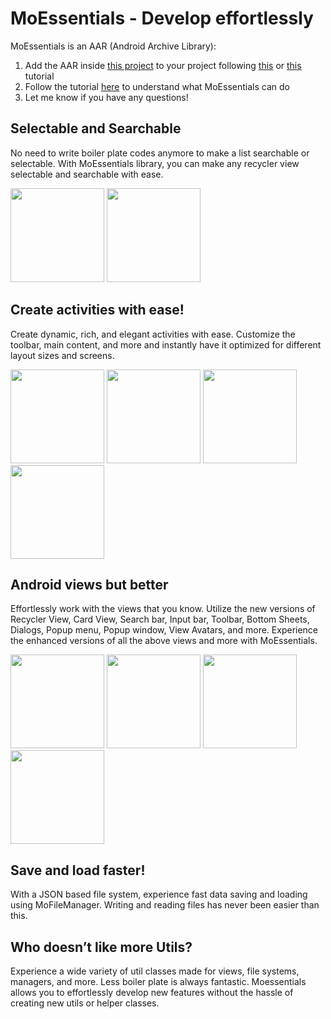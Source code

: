 # MoEssentials - Develop effortlessly

MoEssentials is an AAR (Android Archive Library):
1. Add the AAR inside [this project](https://github.com/mohyghb/MoEssentials/blob/master/MoEssentials-release/MoEssentials-release.aar) to your project following [this](https://medium.com/@notestomyself/how-to-include-external-aar-file-using-gradle-6604b378e808) or [this](https://stackoverflow.com/questions/16682847/how-to-manually-include-external-aar-package-using-new-gradle-android-build-syst) tutorial
2. Follow the tutorial [here](https://github.com/mohyghb/Motodo) to understand what MoEssentials can do
3. Let me know if you have any questions!

## Selectable and Searchable
No need to write boiler plate codes anymore to make a list searchable or selectable. With MoEssentials library, you can make any recycler view selectable and searchable with ease.

<img src="https://user-images.githubusercontent.com/37986616/123024913-b2972a00-d38e-11eb-92c9-e56552c7b6f3.jpg" width="150">  <img src="https://user-images.githubusercontent.com/37986616/123025090-f25e1180-d38e-11eb-9cbf-502579374ad8.jpg" width="150">

## Create activities with ease!
Create dynamic, rich, and elegant activities with ease. Customize the toolbar, main content, and more and instantly have it optimized for different layout sizes and screens.

<img src="https://user-images.githubusercontent.com/37986616/123025265-36e9ad00-d38f-11eb-9c6f-a1fee351d5f6.jpg" width="150">  <img src="https://user-images.githubusercontent.com/37986616/123025364-63052e00-d38f-11eb-8f49-add0c9df785a.jpg" width="150">
<img src="https://user-images.githubusercontent.com/37986616/123025409-70bab380-d38f-11eb-976d-a93c32f345ee.jpg" width="150">
<img src="https://user-images.githubusercontent.com/37986616/123025448-7b754880-d38f-11eb-8630-b7c65a84cb3b.jpg" width="150">

## Android views but better
Effortlessly work with the views that you know. Utilize the new versions of Recycler View, Card View, Search bar, Input bar, Toolbar, Bottom Sheets, Dialogs, Popup menu, Popup window, View Avatars, and more. Experience the enhanced versions of all the above views and more with MoEssentials.

<img src="https://user-images.githubusercontent.com/37986616/123025615-b7101280-d38f-11eb-87f8-dde05a893720.jpg" width="150">  <img src="https://user-images.githubusercontent.com/37986616/123025634-c2633e00-d38f-11eb-9886-8ed61348c237.jpg" width="150">
<img src="https://user-images.githubusercontent.com/37986616/123025640-c5f6c500-d38f-11eb-9de1-6918f1df6127.jpg" width="150">
<img src="https://user-images.githubusercontent.com/37986616/123025651-cabb7900-d38f-11eb-92fc-068678e1e0f9.jpg" width="150">

## Save and load faster!
With a JSON based file system, experience fast data saving and loading using MoFileManager. Writing and reading files has never been easier than this.

## Who doesn’t like more Utils?
Experience a wide variety of util classes made for views, file systems, managers, and more. Less boiler plate is always fantastic. Moessentials allows you to effortlessly develop new features without the hassle of creating new utils or helper classes.
